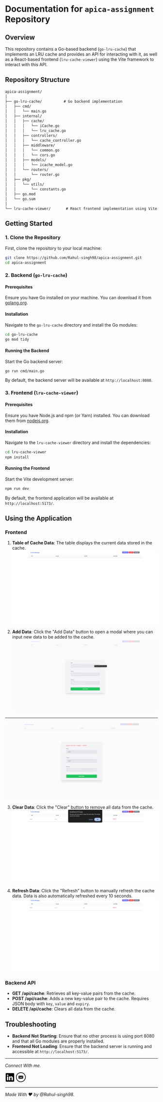 # Documentation for `apica-assignment` Repository

## Overview

This repository contains a Go-based backend (`go-lru-cache`) that implements an LRU cache and provides an API for interacting with it, as well as a React-based frontend (`lru-cache-viewer`) using the Vite framework to interact with this API.

## Repository Structure

```
apica-assignment/
│
├── go-lru-cache/          # Go backend implementation
│   ├── cmd/
│   │   └── main.go
│   ├── internal/
│   │   ├── cache/
│   │   │   └── iCache.go
│   │   │   └── lru_cache.go
│   │   ├── controllers/
│   │   │   └── cache_controller.go
│   │   ├── middleware/
│   │   │   └── common.go
│   │   │   └── cors.go
│   │   ├── models/
│   │   │   └── icache_model.go
│   │   └── routers/
│   │       └── router.go
│   ├── pkg/
│   │   └── utils/
│   │       └── constants.go
│   ├── go.mod
│   └── go.sum
│
└── lru-cache-viewer/       # React frontend implementation using Vite
```

## Getting Started

### 1. Clone the Repository

First, clone the repository to your local machine:

```bash
git clone https://github.com/Rahul-singh98/apica-assignment.git
cd apica-assignment
```

### 2. Backend (`go-lru-cache`)

#### Prerequisites

Ensure you have Go installed on your machine. You can download it from [golang.org](https://golang.org/dl/).

#### Installation

Navigate to the `go-lru-cache` directory and install the Go modules:

```bash
cd go-lru-cache
go mod tidy
```

#### Running the Backend

Start the Go backend server:

```bash
go run cmd/main.go
```

By default, the backend server will be available at `http://localhost:8080`.

### 3. Frontend (`lru-cache-viewer`)

#### Prerequisites

Ensure you have Node.js and npm (or Yarn) installed. You can download them from [nodejs.org](https://nodejs.org/).

#### Installation

Navigate to the `lru-cache-viewer` directory and install the dependencies:

```bash
cd lru-cache-viewer
npm install
```

#### Running the Frontend

Start the Vite development server:

```bash
npm run dev
```

By default, the frontend application will be available at `http://localhost:5173/`.

## Using the Application

### Frontend

1. **Table of Cache Data**: The table displays the current data stored in the cache.
   ![Dashboard](readme_resources/images/dashboard.png)

2. **Add Data**: Click the "Add Data" button to open a modal where you can input new data to be added to the cache.
   ![Add Data](readme_resources/images/add_data_form.png)

---

![Add Data Error](readme_resources/images/add_data_error.png)

3. **Clear Data**: Click the "Clear" button to remove all data from the cache.
   ![Clear All Data](readme_resources/images/clear_data.png)

4. **Refresh Data**: Click the "Refresh" button to manually refresh the cache data. Data is also automatically refreshed every 10 seconds.
   ![Refreshed Data](readme_resources/images/added_data.png)

### Backend API

- **GET /api/cache**: Retrieves all key-value pairs from the cache.
- **POST /api/cache**: Adds a new key-value pair to the cache. Requires JSON body with `key`, `value` and `expiry`.
- **DELETE /api/cache**: Clears all data from the cache.

## Troubleshooting

- **Backend Not Starting**: Ensure that no other process is using port 8080 and that all Go modules are properly installed.
- **Frontend Not Loading**: Ensure that the backend server is running and accessible at `http://localhost:5173/`.

---

_Connect With me._

[![Linkedin](readme_resources/icons/linkedin.png)](https://www.linkedin.com/in/rahul-singh-432555194)
[![Mail me](readme_resources/icons/mail.png)](mailto:rajput.rahul8510@gmail.com)

---

_Made With :heart: by @Rahul-singh98._
